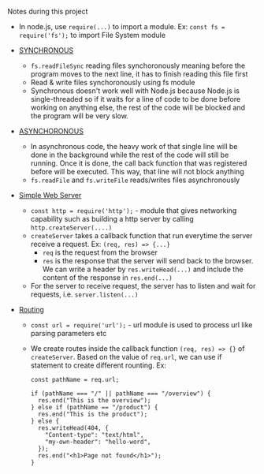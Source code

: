 Notes during this project

- In node.js, use `require(...)` to import a module. Ex: `const fs = require('fs');` to import File System module

- <a href="https://github.com/ngannguyen117/Node.js-Bootcamp/commit/d67b8f1efa545b51dde4118c3b6293ec03b5a4b5">SYNCHRONOUS</a>

  - `fs.readFileSync` reading files synchoronously meaning before the program moves to the next line, it has to finish reading this file first
  - Read & write files synchoronously using fs module
  - Synchronous doesn't work well with Node.js because Node.js is single-threaded so if it waits for a line of code to be done before working on anything else, the rest of the code will be blocked and the program will be very slow.

- <a href="https://github.com/ngannguyen117/Node.js-Bootcamp/commit/90f702a19f18d17f1138661f9fc0f0d6e2e8c5a4">ASYNCHORONOUS</a>

  - In asynchronous code, the heavy work of that single line will be done in the background while the rest of the code will still be running. Once it is done, the call back function that was registered before will be executed. This way, that line will not block anything
  - `fs.readFile` and `fs.writeFile` reads/writes files asynchronously

- <a href="https://github.com/ngannguyen117/Node.js-Bootcamp/commit/9b1deb280d4cbdb71fdd55441c7304a7d3672fec">Simple Web Server</a>

  - `const http = require('http');` - module that gives networking capability such as building a http server by calling `http.createServer(....)`
  - `createServer` takes a callback function that run everytime the server receive a request. Ex: `(req, res) => {...}`
    - `req` is the request from the browser
    - `res` is the response that the server will send back to the browser. We can write a header by `res.writeHead(...)` and include the content of the response in `res.end(...)`
  - For the server to receive request, the server has to listen and wait for requests, i.e. `server.listen(...)`

- <a href="#">Routing</a>

  - `const url = require('url');` - url module is used to process url like parsing parameters etc
  - We create routes inside the callback function `(req, res) => {}` of `createServer`. Based on the value of `req.url`, we can use if statement to create different rounting. Ex:

    ```
    const pathName = req.url;

    if (pathName === "/" || pathName === "/overview") {
      res.end("This is the overview");
    } else if (pathName == "/product") {
      res.end("This is the product");
    } else {
      res.writeHead(404, {
        "Content-type": "text/html",
        "my-own-header": "hello-word",
      });
      res.end("<h1>Page not found</h1>");
    }
    ```
